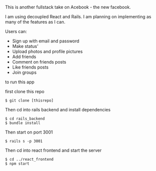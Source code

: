 This is another fullstack take on Acebook - the new facebook. 

I am using decoupled React and Rails. I am planning on implementing as many of the features as I can. 

Users can: 

- Sign up with email and password
- Make status'
- Upload photos and profile pictures
- Add friends
- Comment on friends posts 
- Like friends posts
- Join groups 

to run this app 

first clone this repo

```
$ git clone [thisrepo]
```

Then cd into rails backend and install dependencies
```
$ cd rails_backend
$ bundle install
```

Then start on port 3001 
```
$ rails s -p 3001
```

Then cd into react frontend and start the server
```
$ cd ../react_frontend
$ npm start
```